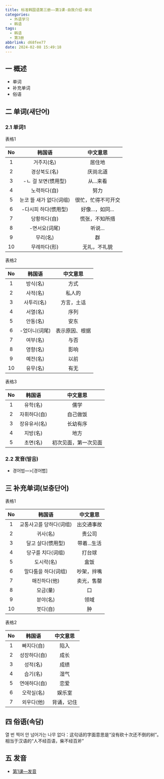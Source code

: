 ```yaml
---
title: 标准韩国语第三册——第1课-自我介绍-单词
categories:
  - 外语学习
  - 韩语
tags:
  - 韩语
  - 第3册
abbrlink: d68fee77
date: 2024-02-08 15:49:18
---
```

## 一 概述

* 单词
* 补充单词
* 俗语

<!--more-->

## 二  单词(새단어)

### 2.1 单词1

表格1

|  No  |         韩国语          |      中文意思      |
| :--: | :---------------------: | :----------------: |
|  1   |       거주지(名)        |       居住地       |
|  2   |      경상북도(名)       |      庆尚北道      |
|  3   |   -ㄴ 걸 보면(惯用型)   |     从...来看      |
|  4   |      노력하다(自)       |        努力        |
|  5   | 눈코 뜰 새가 없다(词组) | 很忙，忙得不可开交 |
|  6   |  -다시피 하다(惯用型)   |  好像...，如同...  |
|  7   |      당황하다(自)       |   慌张，不知所措   |
|  8   |      -면서요(词尾)      |      听说...       |
|  9   |        무리(名)         |         群         |
|  10  |      무례하다(形)       |    无礼，不礼貌    |

表格2

|  No  |    韩国语     |    中文意思    |
| :--: | :-----------: | :------------: |
|  1   |   방식(名)    |      方式      |
|  2   |   사적(名)    |     私人的     |
|  3   |  사투리(名)   |   方言，土话   |
|  4   |   서열(名)    |      序列      |
|  5   |   안동(名)    |      安东      |
|  6   | -었더니(词尾) | 表示原因、根据 |
|  7   |   여부(名)    |      与否      |
|  8   |   영향(名)    |      影响      |
|  9   |   예전(名)    |      以前      |
|  10  |   유무(名)    |      有无      |

表格3

|  No  |    韩国语    |       中文意思       |
| :--: | :----------: | :------------------: |
|  1   |   유학(名)   |         儒学         |
|  2   | 자휘하다(自) |       自己做饭       |
|  3   | 장유유서(名) |       长幼有序       |
|  4   |   지방(名)   |         地方         |
|  5   |   초면(名)   | 初次见面，第一次见面 |

### 2.2 发音(발음)

* 경어법—>[경어뻡]

## 三 补充单词(보충단어)

表格1

|  No  |         韩国语          |  中文意思   |
| :--: | :---------------------: | :---------: |
|  1   | 교통사고를 당하다(词组) | 出交通事故  |
|  2   |        귀사(名)         |   贵公司    |
|  3   |    달고 살다(惯用型)    | 带着...生活 |
|  4   |    당구를 치다(词组)    |   打台球    |
|  5   |       도시락(名)        |    盒饭     |
|  6   |   말다툼을 하다(词组)   | 吵架，拌嘴  |
|  7   |      매진하다(他)       | 卖光，售罄  |
|  8   |        모금(量)         |     口      |
|  9   |        분야(名)         |    领域     |
|  10  |        븟다(自)         |     肿      |

表格2

|  No  |    韩国语    |  中文意思  |
| :--: | :----------: | :--------: |
|  1   |  빠지다(自)  |    陷入    |
|  2   | 성장하다(自) |    成长    |
|  3   |   성적(名)   |    成绩    |
|  4   |   습기(名)   |    湿气    |
|  5   | 연애하다(自) |    恋爱    |
|  6   |  오락실(名)  |   娱乐室   |
|  7   |  외우다(他)  | 背诵，记住 |

## 四 俗语(속담)

열 번 찍어 안 넘어가는 나무 없다：这句话的字面意思是“没有砍十次还不倒的树”。相当于汉语的“人不经百语，柴不经百斧”

## 五 发音

* [第1课—发音][1]


[1]:https://biz.cli.im/Pcview?name=https%3A%2F%2Fbiz.cli.im%2Ftest%2FKY388477%3Fcoding%3DIrzTUY%26qrurl%3Dhttp%253A%252F%252Fqr31.cn%252FIrzTUY%26gtype%3D2&time=1

